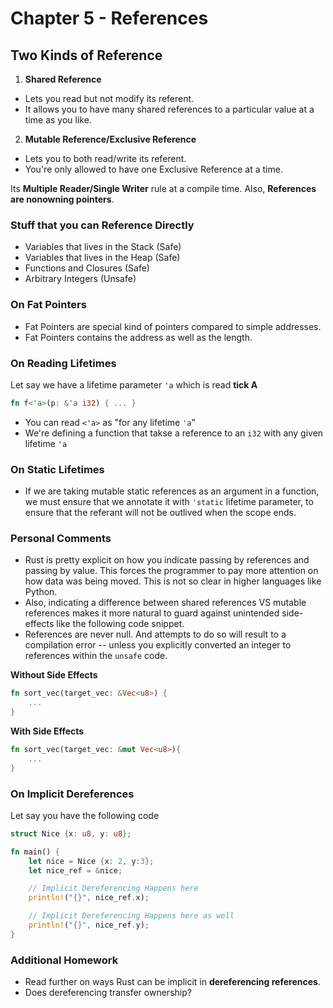 # Chapter 5 - References

## Two Kinds of Reference
1. **Shared Reference**
- Lets you read but not modify its referent.
- It allows you to have many shared references to a particular value at a time as you like.

2. **Mutable Reference/Exclusive Reference**
- Lets you to both read/write its referent.
- You're only allowed to have one Exclusive Reference at a time.

Its **Multiple Reader/Single Writer** rule at a compile time. Also, **References are nonowning pointers**.

### Stuff that you can Reference Directly
- Variables that lives in the Stack (Safe)
- Variables that lives in the Heap (Safe)
- Functions and Closures (Safe)
- Arbitrary Integers (Unsafe)

### On Fat Pointers
- Fat Pointers are special kind of pointers compared to simple addresses.
- Fat Pointers contains the address as well as the length.

### On Reading Lifetimes
Let say we have a lifetime parameter `'a` which is read **tick A**
```rust
fn f<'a>(p: &'a i32) { ... }
```
- You can read `<'a>` as "for any lifetime `'a`"
- We're defining a function that takse a reference to an `i32` with any given lifetime `'a`

### On Static Lifetimes
- If we are taking mutable static references as an argument in a function, we must ensure that we annotate it with `'static` lifetime parameter, to ensure that the referant will not be outlived when the scope ends.

### Personal Comments
- Rust is pretty explicit on how you indicate passing by references and passing by value. This forces the programmer to pay more attention on how data was being moved. This is not so clear in higher languages like Python.
- Also, indicating a difference between shared references VS mutable references makes it more natural to guard against unintended side-effects like the following code snippet.
- References are never null. And attempts to do so will result to a compilation error -- unless you explicitly converted an integer to references within the `unsafe` code.


**Without Side Effects**
```rust
fn sort_vec(target_vec: &Vec<u8>) {
    ...
}
```

**With Side Effects**
```rust
fn sort_vec(target_vec: &mut Vec<u8>){
    ...
}
```

### On Implicit Dereferences
Let say you have the following code

```rust
struct Nice {x: u8, y: u8};

fn main() {
    let nice = Nice {x: 2, y:3};
    let nice_ref = &nice;

    // Implicit Dereferencing Happens here
    println!("{}", nice_ref.x);

    // Implicit Dereferencing Happens here as well
    println!("{}", nice_ref.y);
}

```

### Additional Homework
- Read further on ways Rust can be implicit in **dereferencing references**.
- Does dereferencing transfer ownership?